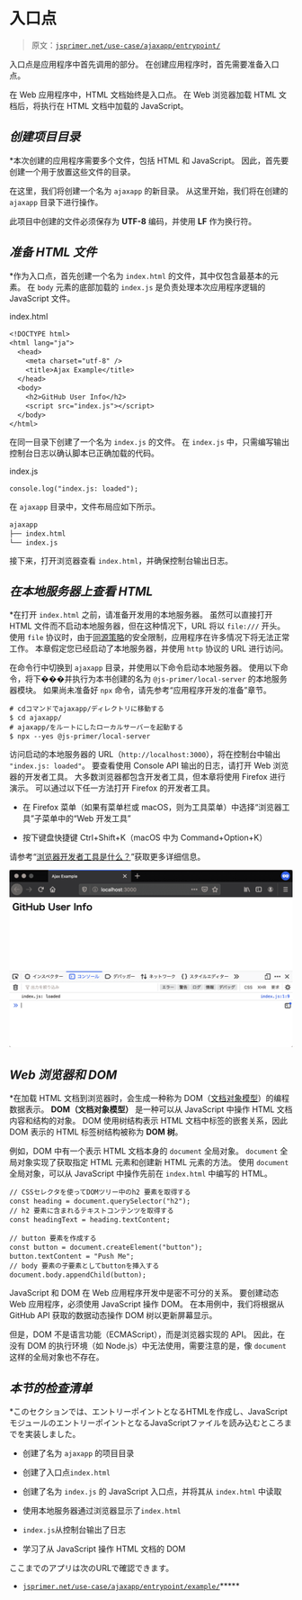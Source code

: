 # 入口点

> 原文：[`jsprimer.net/use-case/ajaxapp/entrypoint/`](https://jsprimer.net/use-case/ajaxapp/entrypoint/)

入口点是应用程序中首先调用的部分。 在创建应用程序时，首先需要准备入口点。

在 Web 应用程序中，HTML 文档始终是入口点。 在 Web 浏览器加载 HTML 文档后，将执行在 HTML 文档中加载的 JavaScript。

## [](#create-project-directory)*创建项目目录*

*本次创建的应用程序需要多个文件，包括 HTML 和 JavaScript。 因此，首先要创建一个用于放置这些文件的目录。

在这里，我们将创建一个名为 `ajaxapp` 的新目录。 从这里开始，我们将在创建的 `ajaxapp` 目录下进行操作。

此项目中创建的文件必须保存为 **UTF-8** 编码，并使用 **LF** 作为换行符。

## [](#preparing-html)*准备 HTML 文件*

*作为入口点，首先创建一个名为 `index.html` 的文件，其中仅包含最基本的元素。 在 `body` 元素的底部加载的 `index.js` 是负责处理本次应用程序逻辑的 JavaScript 文件。

index.html

```
<!DOCTYPE html>
<html lang="ja">
  <head>
    <meta charset="utf-8" />
    <title>Ajax Example</title>
  </head>
  <body>
    <h2>GitHub User Info</h2>
    <script src="index.js"></script>
  </body>
</html> 
```

在同一目录下创建了一个名为 `index.js` 的文件。 在 `index.js` 中，只需编写输出控制台日志以确认脚本已正确加载的代码。

index.js

```
console.log("index.js: loaded"); 
```

在 `ajaxapp` 目录中，文件布局应如下所示。

```
ajaxapp
├── index.html
└── index.js 
```

接下来，打开浏览器查看 `index.html`，并确保控制台输出日志。

## [](#local-server)*在本地服务器上查看 HTML*

*在打开 `index.html` 之前，请准备开发用的本地服务器。 虽然可以直接打开 HTML 文件而不启动本地服务器，但在这种情况下，URL 将以 `file:///` 开头。 使用 `file` 协议时，由于[同源策略](https://developer.mozilla.org/ja/docs/Web/Security/Same-origin_policy)的安全限制，应用程序在许多情况下将无法正常工作。 本章假定您已经启动了本地服务器，并使用 `http` 协议的 URL 进行访问。

在命令行中切换到 `ajaxapp` 目录，并使用以下命令启动本地服务器。 使用以下命令，将下���并执行为本书创建的名为 `@js-primer/local-server` 的本地服务器模块。 如果尚未准备好 `npx` 命令，请先参考“应用程序开发的准备”章节。

```
# cdコマンドでajaxapp/ディレクトリに移動する
$ cd ajaxapp/
# ajaxapp/をルートにしたローカルサーバーを起動する
$ npx --yes @js-primer/local-server 
```

访问启动的本地服务器的 URL（`http://localhost:3000`），将在控制台中输出 `"index.js: loaded"`。 要查看使用 Console API 输出的日志，请打开 Web 浏览器的开发者工具。 大多数浏览器都包含开发者工具，但本章将使用 Firefox 进行演示。 可以通过以下任一方法打开 Firefox 的开发者工具。

+   在 Firefox 菜单（如果有菜单栏或 macOS，则为工具菜单）中选择“浏览器工具”子菜单中的“Web 开发工具”

+   按下键盘快捷键 Ctrl+Shift+K（macOS 中为 Command+Option+K）

请参考“[浏览器开发者工具是什么？](https://developer.mozilla.org/ja/docs/Learn/Common_questions/What_are_browser_developer_tools)”获取更多详细信息。

![显示日志的 Web 控制台](img/8422a59c0fa0d809c5c9b29911172b6d.png)

## [](#web-browsers-and-dom)*Web 浏览器和 DOM*

*在加载 HTML 文档到浏览器时，会生成一种称为 DOM（[文档对象模型](https://developer.mozilla.org/ja/docs/Web/API/Document_Object_Model/Introduction)）的编程数据表示。 **DOM（文档对象模型）** 是一种可以从 JavaScript 中操作 HTML 文档内容和结构的对象。 DOM 使用树结构表示 HTML 文档中标签的嵌套关系，因此 DOM 表示的 HTML 标签树结构被称为 **DOM 树**。

例如，DOM 中有一个表示 HTML 文档本身的 `document` 全局对象。 `document` 全局对象实现了获取指定 HTML 元素和创建新 HTML 元素的方法。 使用 `document` 全局对象，可以从 JavaScript 中操作先前在 `index.html` 中编写的 HTML。

```
// CSSセレクタを使ってDOMツリー中のh2 要素を取得する
const heading = document.querySelector("h2");
// h2 要素に含まれるテキストコンテンツを取得する
const headingText = heading.textContent;

// button 要素を作成する
const button = document.createElement("button");
button.textContent = "Push Me";
// body 要素の子要素としてbuttonを挿入する
document.body.appendChild(button); 
```

JavaScript 和 DOM 在 Web 应用程序开发中是密不可分的关系。 要创建动态 Web 应用程序，必须使用 JavaScript 操作 DOM。 在本用例中，我们将根据从 GitHub API 获取的数据动态操作 DOM 树以更新屏幕显示。

但是，DOM 不是语言功能（ECMAScript），而是浏览器实现的 API。 因此，在没有 DOM 的执行环境（如 Node.js）中无法使用，需要注意的是，像 `document` 这样的全局对象也不存在。

## [](#section-checklist)*本节的检查清单*

*このセクションでは、エントリーポイントとなるHTMLを作成し、JavaScriptモジュールのエントリーポイントとなるJavaScriptファイルを読み込むところまでを実装しました。

+   创建了名为 `ajaxapp` 的项目目录

+   创建了入口点`index.html`

+   创建了名为 `index.js` 的 JavaScript 入口点，并将其从 `index.html` 中读取

+   使用本地服务器通过浏览器显示了`index.html`

+   `index.js`从控制台输出了日志

+   学习了从 JavaScript 操作 HTML 文档的 DOM

ここまでのアプリは次のURLで確認できます。

+   [`jsprimer.net/use-case/ajaxapp/entrypoint/example/`](https://jsprimer.net/use-case/ajaxapp/entrypoint/example/)*****
